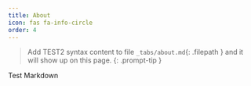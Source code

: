 ```yaml
---
title: About
icon: fas fa-info-circle
order: 4
---
```


> Add TEST2 syntax content to file `_tabs/about.md`{: .filepath } and it will show up on this page.
{: .prompt-tip }

Test Markdown